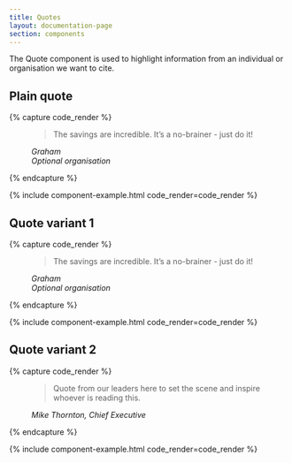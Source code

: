 ```yaml
---
title: Quotes
layout: documentation-page
section: components
---
```


The Quote component is used to highlight information from an individual or organisation we want to cite.

## Plain quote

{% capture code_render %}
<figure class="blockquote-wrapper">
  <blockquote class="blockquote">
    <p>The savings are incredible. It’s a no-brainer - just do it!</p>
  </blockquote>
  <cite class="blockquote-footer">
    Graham<br>
    <span>Optional organisation</span>
  </cite>
</figure>
{% endcapture %}

{% include component-example.html code_render=code_render %}

## Quote variant 1

{% capture code_render %}
<figure class="blockquote-wrapper green">
  <blockquote class="blockquote">
    <p>The savings are incredible. It’s a no-brainer - just do it!</p>
  </blockquote>
  <cite class="blockquote-footer">
    Graham<br>
    <span>Optional organisation</span>
  </cite>
</figure>
{% endcapture %}

{% include component-example.html code_render=code_render %}

## Quote variant 2

{% capture code_render %}
<div class="blockquote-img yellow">
  <figure class="blockquote-wrapper">
    <blockquote class="blockquote">
      <p>Quote from our leaders here to set the scene and inspire whoever is reading this. </p>
    </blockquote>
    <cite class="blockquote-footer">
      Mike Thornton, Chief Executive
    </cite>
  </figure>
  <div class="blockquote-bg-img" style="background-image: url('../assets/example-images/quote-img.jpeg');"></div>
</div>
{% endcapture %}

{% include component-example.html code_render=code_render %}
